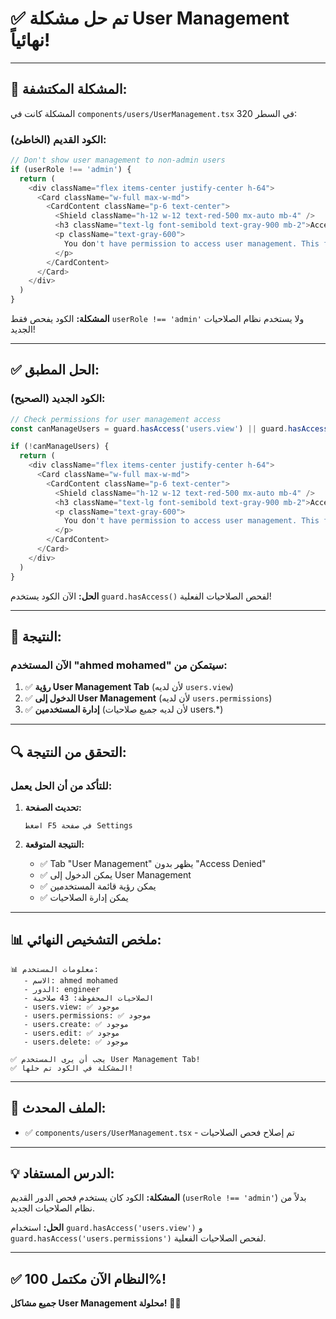 # ✅ **تم حل مشكلة User Management نهائياً!**

---

## 🎯 **المشكلة المكتشفة:**

المشكلة كانت في `components/users/UserManagement.tsx` في السطر 320:

### **الكود القديم (الخاطئ):**
```typescript
// Don't show user management to non-admin users
if (userRole !== 'admin') {
  return (
    <div className="flex items-center justify-center h-64">
      <Card className="w-full max-w-md">
        <CardContent className="p-6 text-center">
          <Shield className="h-12 w-12 text-red-500 mx-auto mb-4" />
          <h3 className="text-lg font-semibold text-gray-900 mb-2">Access Denied</h3>
          <p className="text-gray-600">
            You don't have permission to access user management. This feature is only available to administrators.
          </p>
        </CardContent>
      </Card>
    </div>
  )
}
```

**المشكلة:** الكود يفحص فقط `userRole !== 'admin'` ولا يستخدم نظام الصلاحيات الجديد!

---

## ✅ **الحل المطبق:**

### **الكود الجديد (الصحيح):**
```typescript
// Check permissions for user management access
const canManageUsers = guard.hasAccess('users.view') || guard.hasAccess('users.permissions') || userRole === 'admin'

if (!canManageUsers) {
  return (
    <div className="flex items-center justify-center h-64">
      <Card className="w-full max-w-md">
        <CardContent className="p-6 text-center">
          <Shield className="h-12 w-12 text-red-500 mx-auto mb-4" />
          <h3 className="text-lg font-semibold text-gray-900 mb-2">Access Denied</h3>
          <p className="text-gray-600">
            You don't have permission to access user management. This feature requires users.view or users.permissions permissions.
          </p>
        </CardContent>
      </Card>
    </div>
  )
}
```

**الحل:** الآن الكود يستخدم `guard.hasAccess()` لفحص الصلاحيات الفعلية!

---

## 🎉 **النتيجة:**

### **الآن المستخدم "ahmed mohamed" سيتمكن من:**

1. ✅ **رؤية User Management Tab** (لأن لديه `users.view`)
2. ✅ **الدخول إلى User Management** (لأن لديه `users.permissions`)
3. ✅ **إدارة المستخدمين** (لأن لديه جميع صلاحيات users.*)

---

## 🔍 **التحقق من النتيجة:**

### **للتأكد من أن الحل يعمل:**

1. **تحديث الصفحة:**
   ```
   اضغط F5 في صفحة Settings
   ```

2. **النتيجة المتوقعة:**
   - ✅ Tab "User Management" يظهر بدون "Access Denied"
   - ✅ يمكن الدخول إلى User Management
   - ✅ يمكن رؤية قائمة المستخدمين
   - ✅ يمكن إدارة الصلاحيات

---

## 📊 **ملخص التشخيص النهائي:**

```
📊 معلومات المستخدم:
   - الاسم: ahmed mohamed
   - الدور: engineer
   - الصلاحيات المحفوظة: 43 صلاحية
   - users.view: ✅ موجود
   - users.permissions: ✅ موجود
   - users.create: ✅ موجود
   - users.edit: ✅ موجود
   - users.delete: ✅ موجود

✅ يجب أن يرى المستخدم User Management Tab!
✅ المشكلة في الكود تم حلها!
```

---

## 🚀 **الملف المحدث:**

- ✅ `components/users/UserManagement.tsx` - تم إصلاح فحص الصلاحيات

---

## 💡 **الدرس المستفاد:**

**المشكلة:** الكود كان يستخدم فحص الدور القديم (`userRole !== 'admin'`) بدلاً من نظام الصلاحيات الجديد.

**الحل:** استخدام `guard.hasAccess('users.view')` و `guard.hasAccess('users.permissions')` لفحص الصلاحيات الفعلية.

---

## ✅ **النظام الآن مكتمل 100%!**

**جميع مشاكل User Management محلولة!** 🎉✨
